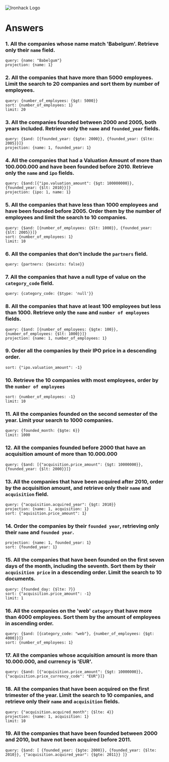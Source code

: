 ![Ironhack Logo](https://i.imgur.com/1QgrNNw.png)

# Answers

### 1. All the companies whose name match 'Babelgum'. Retrieve only their `name` field.

    query: {name: "Babelgum"}
    projection: {name: 1}

### 2. All the companies that have more than 5000 employees. Limit the search to 20 companies and sort them by **number of employees**.

    query: {number_of_employees: {$gt: 5000}}
    sort: {number_of_employees: 1}
    limit: 20

### 3. All the companies founded between 2000 and 2005, both years included. Retrieve only the `name` and `founded_year` fields.

    query: {$and: [{founded_year: {$gte: 2000}}, {founded_year: {$lte: 2005}}]}
    projection: {name: 1, founded_year: 1}

### 4. All the companies that had a Valuation Amount of more than 100.000.000 and have been founded before 2010. Retrieve only the `name` and `ipo` fields.

    query: {$and:[{"ipo.valuation_amount": {$gt: 100000000}},{founded_year: {$lt: 2010}}]}
    projection: {ipo: 1, name: 1}

### 5. All the companies that have less than 1000 employees and have been founded before 2005. Order them by the number of employees and limit the search to 10 companies.

    query: {$and: [{number_of_employees: {$lt: 1000}}, {founded_year: {$lt: 2005}}]}         
    sort: {number_of_employees: 1}
    limit: 10       

### 6. All the companies that don't include the `partners` field.

    query: {partners: {$exists: false}} 

### 7. All the companies that have a null type of value on the `category_code` field.

    query: {category_code: {$type: 'null'}}

### 8. All the companies that have at least 100 employees but less than 1000. Retrieve only the `name` and `number of employees` fields.

    query: {$and: [{number_of_employees: {$gte: 100}},{number_of_employees: {$lt: 1000}}]}
    projection: {name: 1, number_of_employees: 1}

### 9. Order all the companies by their IPO price in a descending order.

    sort: {"ipo.valuation_amount": -1}

### 10. Retrieve the 10 companies with most employees, order by the `number of employees`

    sort: {number_of_employees: -1}
    limit: 10

### 11. All the companies founded on the second semester of the year. Limit your search to 1000 companies.

    query: {founded_month: {$gte: 6}}
    limit: 1000

### 12. All the companies founded before 2000 that have an acquisition amount of more than 10.000.000

    query: {$and: [{"acquisition.price_amount": {$gt: 10000000}}, {founded_year: {$lt: 2000}}]} 

### 13. All the companies that have been acquired after 2010, order by the acquisition amount, and retrieve only their `name` and `acquisition` field.

    query: {"acquisition.acquired_year": {$gt: 2010}}
    projection: {name: 1, acquisition: 1}
    sort: {"aquisition.price_amount": 1}

### 14. Order the companies by their `founded year`, retrieving only their `name` and `founded year`.

    projection: {name: 1, founded_year: 1}
    sort: {founded_year: 1} 

### 15. All the companies that have been founded on the first seven days of the month, including the seventh. Sort them by their `acquisition price` in a descending order. Limit the search to 10 documents.

    query: {founded_day: {$lte: 7}}
    sort: {"acquisition.price_amount": -1}
    limit: 1

### 16. All the companies on the 'web' `category` that have more than 4000 employees. Sort them by the amount of employees in ascending order.

    query: {$and: [{category_code: "web"}, {number_of_employees: {$gt: 4000}}]}
    sort: {number_of_employees: 1}

### 17. All the companies whose acquisition amount is more than 10.000.000, and currency is 'EUR'.

    query: {$and: [{"acquisition.price_amount": {$gt: 10000000}}, {"acquisition.price_currency_code": "EUR"}]}

### 18. All the companies that have been acquired on the first trimester of the year. Limit the search to 10 companies, and retrieve only their `name` and `acquisition` fields.

    query: {"acquisition.acquired_month": {$lte: 4}}
    projection: {name: 1, acquisition: 1}
    limit: 10

### 19. All the companies that have been founded between 2000 and 2010, but have not been acquired before 2011.

    query: {$and: [ {founded_year: {$gte: 2000}}, {founded_year: {$lte: 2010}}, {"acquisition.acquired_year": {$gte: 2011}} ]} 
